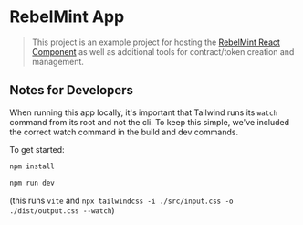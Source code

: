 # RebelMint App

> This project is an example project for hosting the [RebelMint React Component](https://github.com/MonkMatto/RebelMint) as well as additional tools for contract/token creation and management.

## Notes for Developers

When running this app locally, it's important that Tailwind runs its `watch` command from its root and not the cli. To keep this simple, we've included the correct watch command in the build and dev commands.

To get started:

```bash
npm install
```

```bash
npm run dev
```

(this runs `vite` and `npx tailwindcss -i ./src/input.css -o ./dist/output.css --watch`)
